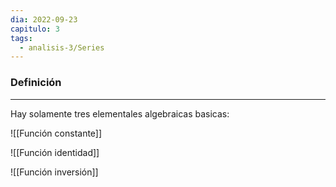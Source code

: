 ```yaml
---
dia: 2022-09-23
capitulo: 3
tags:
  - analisis-3/Series
---
```

### Definición
---
Hay solamente tres elementales algebraicas basicas:

![[Función constante]]

![[Función identidad]]

![[Función inversión]]
